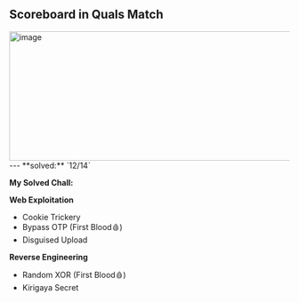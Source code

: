 ## Scoreboard in Quals Match

<img width="1095" height="233" alt="image" src="https://github.com/user-attachments/assets/891c664c-3fc0-48d0-b486-49761780056e" />
---
**solved:** `12/14` 

**My Solved Chall:**

**Web Exploitation**
- Cookie Trickery
- Bypass OTP (First Blood🩸)
- Disguised Upload

**Reverse Engineering**
- Random XOR (First Blood🩸)
- Kirigaya Secret 

